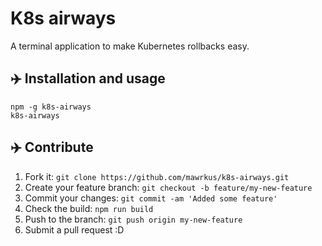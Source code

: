 # K8s airways

A terminal application to make Kubernetes rollbacks easy.

## ✈️ Installation and usage

```shell
npm -g k8s-airways
k8s-airways
```

## ✈️ Contribute

1. Fork it: `git clone https://github.com/mawrkus/k8s-airways.git`
2. Create your feature branch: `git checkout -b feature/my-new-feature`
3. Commit your changes: `git commit -am 'Added some feature'`
4. Check the build: `npm run build`
5. Push to the branch: `git push origin my-new-feature`
6. Submit a pull request :D

